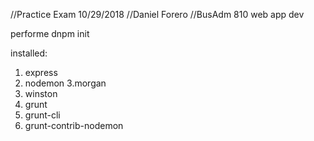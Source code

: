 //Practice Exam 10/29/2018
//Daniel Forero
//BusAdm 810 web app dev

performe dnpm init

installed:
1. express
2. nodemon
3.morgan
4. winston
5. grunt
6. grunt-cli
7. grunt-contrib-nodemon
